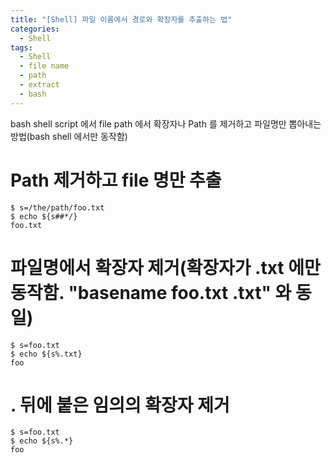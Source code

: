 ```yaml
---
title: "[Shell] 파일 이름에서 경로와 확장자를 추출하는 법"
categories:
  - Shell
tags:
  - Shell
  - file name
  - path
  - extract
  - bash
---
```


bash shell script 에서 file path 에서 확장자나 Path 를 제거하고 파일명만 뽑아내는 방법(bash shell 에서만 동작함)

# Path 제거하고 file 명만 추출

```
$ s=/the/path/foo.txt
$ echo ${s##*/}
foo.txt
```

# 파일명에서 확장자 제거(확장자가 .txt 에만 동작함. "basename foo.txt .txt" 와 동일)

```
$ s=foo.txt
$ echo ${s%.txt}
foo
```

# . 뒤에 붙은 임의의 확장자 제거

```
$ s=foo.txt
$ echo ${s%.*}
foo
```